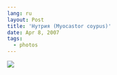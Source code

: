```yaml
---
lang: ru
layout: Post
title: 'Нутрия (Myocastor coypus)'
date: Apr 8, 2007
tags:
  - photos
---
```


![](/images/blog/Sapegin-Artem-20D-2007-04-07-291-9150.jpg)
